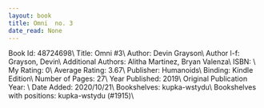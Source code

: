 ```yaml
---
layout: book
title: Omni  no. 3
date_read: None
---
```


Book Id: 48724698\ 
Title: Omni #3\ 
Author: Devin Grayson\ 
Author l-f: Grayson, Devin\ 
Additional Authors: Alitha Martinez, Bryan Valenza\ 
ISBN: \ 
My Rating: 0\ 
Average Rating: 3.67\ 
Publisher: Humanoids\ 
Binding: Kindle Edition\ 
Number of Pages: 27\ 
Year Published: 2019\ 
Original Publication Year: \ 
Date Added: 2020/10/21\ 
Bookshelves: kupka-wstydu\ 
Bookshelves with positions: kupka-wstydu (#1915)\ 

